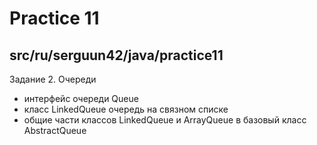 # Practice 11
## src/ru/serguun42/java/practice11

Задание 2. Очереди

* интерфейс очереди Queue
* класс LinkedQueue очередь на связном списке
* общие части классов LinkedQueue и ArrayQueue в базовый
  класс AbstractQueue
